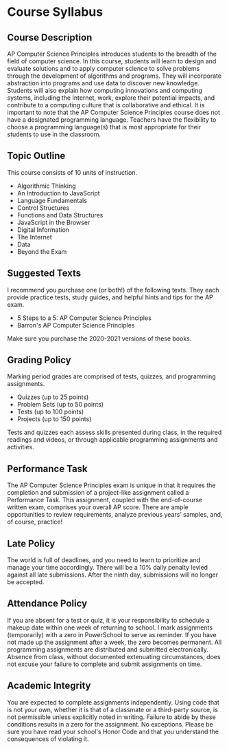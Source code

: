 # Course Syllabus

## Course Description

AP Computer Science Principles introduces students to the breadth of the field of computer science. In this course, students will learn to design and evaluate solutions and to apply computer science to solve problems through the development of algorithms and programs. They will incorporate abstraction into programs and use data to discover new knowledge. Students will also explain how computing innovations and computing systems, including the Internet, work, explore their potential impacts, and contribute to a computing culture that is collaborative and ethical. It is important to note that the AP Computer Science Principles course does not have a designated programming language. Teachers have the flexibility to choose a programming language\(s\) that is most appropriate for their students to use in the classroom.

## Topic Outline

This course consists of 10 units of instruction.

* Algorithmic Thinking
* An Introduction to JavaScript
* Language Fundamentals
* Control Structures
* Functions and Data Structures
* JavaScript in the Browser
* Digital Information
* The Internet
* Data
* Beyond the Exam

## Suggested Texts

I recommend you purchase one \(or both!\) of the following texts. They each provide practice tests, study guides, and helpful hints and tips for the AP exam.

* 5 Steps to a 5: AP Computer Science Principles
* Barron's AP Computer Science Principles

Make sure you purchase the 2020-2021 versions of these books.

## Grading Policy

Marking period grades are comprised of tests, quizzes, and programming assignments.

* Quizzes \(up to 25 points\)
* Problem Sets \(up to 50 points\)
* Tests \(up to 100 points\)
* Projects \(up to 150 points\)

Tests and quizzes each assess skills presented during class, in the required readings and videos, or through applicable programming assignments and activities.

## Performance Task

The AP Computer Science Principles exam is unique in that it requires the completion and submission of a project-like assignment called a Performance Task. This assignment, coupled with the end-of-course written exam, comprises your overall AP score. There are ample opportunities to review requirements, analyze previous years’ samples, and, of course, practice!

## Late Policy

The world is full of deadlines, and you need to learn to prioritize and manage your time accordingly. There will be a 10% daily penalty levied against all late submissions. After the ninth day, submissions will no longer be accepted.

## Attendance Policy

If you are absent for a test or quiz, it is your responsibility to schedule a makeup date within one week of returning to school. I mark assignments \(temporarily\) with a zero in PowerSchool to serve as reminder. If you have not made up the assignment after a week, the zero becomes permanent. All programming assignments are distributed and submitted electronically. Absence from class, without documented extenuating circumstances, does not excuse your failure to complete and submit assignments on time.

## Academic Integrity

You are expected to complete assignments independently. Using code that is not your own, whether it is that of a classmate or a third-party source, is not permissible unless explicitly noted in writing. Failure to abide by these conditions results in a zero for the assignment. No exceptions. Please be sure you have read your school's Honor Code and that you understand the consequences of violating it.

